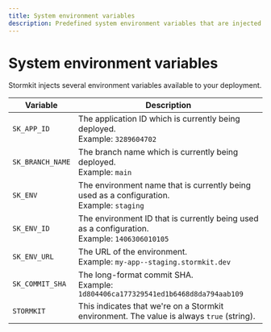 ```yaml
---
title: System environment variables
description: Predefined system environment variables that are injected during deployments.
---
```


# System environment variables

Stormkit injects several environment variables available to your deployment.

<section>

| Variable         | Description  |
| ---------------- | ------------ |
| `SK_APP_ID`      | The application ID which is currently being deployed. <br/> Example: `3289604702` |
| `SK_BRANCH_NAME` | The branch name which is currently being deployed. <br /> Example: `main` |
| `SK_ENV`         | The environment name that is currently being used as a configuration. <br /> Example: `staging` |
| `SK_ENV_ID`      | The environment ID that is currently being used as a configuration. <br /> Example: `1406306010105` |
| `SK_ENV_URL`     | The URL of the environment. <br /> Example: `my-app--staging.stormkit.dev` |
| `SK_COMMIT_SHA`  | The long-format commit SHA. <br /> Example: `1d804406ca177329541ed1b6468d8da794aab109` |
| `STORMKIT`       | This indicates that we're on a Stormkit environment. The value is always `true` (string). |

</section>

